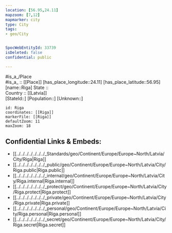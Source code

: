 ```yaml
---
location: [56.95,24.11] 
mapzoom: [7,12] 
mapmarker: city 
type: City
tags:
- geo/City


SpocWebEntityId: 33739
isDeleted: false
confidential: public

---
```

#is_a_/Place  
#is_a_ :: [[Place]] 
[has_place_longitude::24.11] 
[has_place_latitude::56.95] 
[name::Riga] 
State ::  
Country :: [[Latvia]]  
[StateId::] 
[Population::] 
[Unknown::] 


```leaflet
id: Riga
coordinates: [[Riga]] 
markerFile: [[Riga]] 
defaultZoom: 11 
maxZoom: 18
```


## Confidential Links & Embeds: 
- [[../../../../../../../_Standards/geo/Continent/Europe/Europe~North/Latvia/City/Riga|Riga]] 
- [[../../../../../../../_public/geo/Continent/Europe/Europe~North/Latvia/City/Riga.public|Riga.public]] 
- [[../../../../../../../_internal/geo/Continent/Europe/Europe~North/Latvia/City/Riga.internal|Riga.internal]] 
- [[../../../../../../../_protect/geo/Continent/Europe/Europe~North/Latvia/City/Riga.protect|Riga.protect]] 
- [[../../../../../../../_private/geo/Continent/Europe/Europe~North/Latvia/City/Riga.private|Riga.private]] 
- [[../../../../../../../_personal/geo/Continent/Europe/Europe~North/Latvia/City/Riga.personal|Riga.personal]] 
- [[../../../../../../../_secret/geo/Continent/Europe/Europe~North/Latvia/City/Riga.secret|Riga.secret]] 
